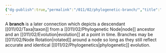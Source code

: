 ```yaml
---
{"dg-publish":true,"permalink":"/011/02/phylogenetic-branch/","title":"Phylogenetic Branch","tags":["BIOL422"],"noteIcon":"1","created":"2024-10-19T20:27:19.100-07:00","updated":"2024-09-26T15:22:50.715-07:00"}
---
```


A **branch** is a later connection which depicts a descendant [[011/02/Taxa\|taxon]] from a [[011/02/Phylogenetic Node\|node]] ancestor and an [[011/02/Evolution\|evolution]] at a point in time. Branches may be [[011/02/Node Rotation\|rotated]] around a node so long as they still reflect accurate and identical [[011/02/Phylogenetics\|phylogenetic]] evolution.